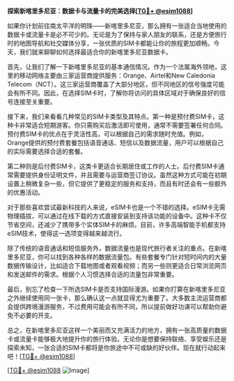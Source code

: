 **探索新喀里多尼亚：数据卡与流量卡的完美选择[[TG💪+ @esim1088](https://t.me/s/esim1088)]**

如果你计划前往南太平洋的明珠——新喀里多尼亚，那么拥有一张适合当地使用的数据卡或流量卡是必不可少的。无论是为了保持与家人朋友的联系，还是方便旅行时的地图导航和社交媒体分享，一张优质的SIM卡都能让你的旅程更加顺畅。今天，我们就来聊聊如何选择最适合你的新喀里多尼亚数据卡。

首先，让我们了解一下新喀里多尼亚的基本通信情况。作为一个法属海外领地，这里的移动网络主要由三家运营商提供服务：Orange、Airtel和New Caledonia Telecom（NCT）。这三家运营商覆盖了大部分地区，但不同地区的信号强度可能会有所不同。因此，在选择SIM卡时，了解你将访问的具体区域对于确保良好的信号连接至关重要。

接下来，我们来看看几种常见的SIM卡类型及其特点。第一种是预付费SIM卡，这种卡非常适合短期游客。你只需购买后激活即可使用，通常不需要签署任何合同。预付费SIM卡的优点在于灵活性高，可以根据自己的需求随时充值。例如，Orange提供的预付费套餐包括语音通话、短信以及数据流量，用户可以根据自己的实际需要选择合适的套餐。

第二种则是后付费SIM卡，这类卡更适合长期居住或工作的人士。后付费SIM卡通常需要提供身份证明文件，并且需要与运营商签订协议。虽然这种方式可能在初期设置上稍微复杂一些，但它提供了更稳定的服务和支持，而且有时还会有一些额外的优惠活动。

对于那些喜欢尝试最新科技的人来说，eSIM卡也是一个不错的选择。eSIM卡无需物理插拔，可以通过在线下载的方式直接安装到支持该功能的设备中。这种卡不仅节省空间，还减少了携带多个实体SIM卡的麻烦。目前，许多高端智能手机都支持eSIM技术，使得这一选项变得越来越流行。

除了传统的语音通话和短信服务外，数据流量也是现代旅行者关注的重点。在新喀里多尼亚，你可以找到各种各样的数据流量包。有些套餐专门针对短时间内的大量数据传输设计，比如适合下载地图或者观看视频；而另一些则更适合日常浏览网页和发送邮件的需求。根据个人习惯选择合适的流量包非常重要。

最后，别忘了检查一下所选SIM卡是否支持国际漫游。如果你打算在新喀里多尼亚之外继续使用同一张卡，那么确认这一点就显得尤为重要了。大多数主流运营商都会提供跨境漫游服务，不过费用可能会有所不同，所以提前做好功课可以帮助你避免不必要的开支。

总之，在新喀里多尼亚这样一个美丽而又充满活力的地方，拥有一张高质量的数据卡或流量卡能够极大地提升你的旅行体验。无论你是想要保持联络、享受娱乐还是探索未知，一张合适的SIM卡都将是你旅途中不可或缺的好伙伴。现在就行动起来吧！[[TG💪+ @esim1088](https://t.me/s/esim1088)]

[[TG💪+ @esim1088](https://t.me/s/esim1088) ![Image](https://i.postimg.cc/4NQfJmqS/Snipaste-2025-05-13-00-14-12.png)]